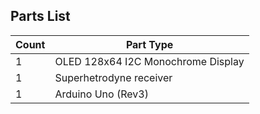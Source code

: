  
 
 
 ## Parts List
<table>
  <thead>
	<tr>
    <th>Count</th>
    <th>Part Type</th>
    </tr>
  </thead>
  <tbody>
<tr>
    <td>1</td>
    <td>OLED 128x64 I2C Monochrome Display</td>
</tr><tr>
    <td>1</td>
    <td>Superhetrodyne receiver</td>
</tr><tr>
    <td>1</td>
    <td>Arduino Uno (Rev3)</td>
</tr>
  </tbody>
</table>
